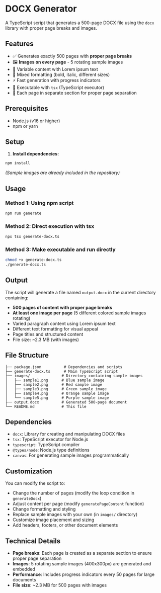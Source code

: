 # DOCX Generator

A TypeScript script that generates a 500-page DOCX file using the `docx` library with proper page breaks and images.

## Features

- ✅ Generates exactly 500 pages with **proper page breaks**
- 🖼️ **Images on every page** - 5 rotating sample images
- 📝 Variable content with Lorem ipsum text
- 🎨 Mixed formatting (bold, italic, different sizes)
- ⚡ Fast generation with progress indicators
- 🔧 Executable with `tsx` (TypeScript executor)
- 📄 Each page in separate section for proper page separation

## Prerequisites

- Node.js (v16 or higher)
- npm or yarn

## Setup

1. **Install dependencies:**

```bash
npm install
```

_(Sample images are already included in the repository)_

## Usage

### Method 1: Using npm script

```bash
npm run generate
```

### Method 2: Direct execution with tsx

```bash
npx tsx generate-docx.ts
```

### Method 3: Make executable and run directly

```bash
chmod +x generate-docx.ts
./generate-docx.ts
```

## Output

The script will generate a file named `output.docx` in the current directory containing:

- **500 pages of content with proper page breaks**
- **At least one image per page** (5 different colored sample images rotating)
- Varied paragraph content using Lorem ipsum text
- Different text formatting for visual appeal
- Page titles and structured content
- File size: ~2.3 MB (with images)

## File Structure

```
├── package.json          # Dependencies and scripts
├── generate-docx.ts      # Main TypeScript script
├── images/              # Directory containing sample images
│   ├── sample1.png      # Blue sample image
│   ├── sample2.png      # Red sample image
│   ├── sample3.png      # Green sample image
│   ├── sample4.png      # Orange sample image
│   └── sample5.png      # Purple sample image
├── output.docx          # Generated 500-page document
└── README.md            # This file
```

## Dependencies

- `docx`: Library for creating and manipulating DOCX files
- `tsx`: TypeScript executor for Node.js
- `typescript`: TypeScript compiler
- `@types/node`: Node.js type definitions
- `canvas`: For generating sample images programmatically

## Customization

You can modify the script to:

- Change the number of pages (modify the loop condition in `generateDocx`)
- Adjust content per page (modify `generatePageContent` function)
- Change formatting and styling
- Replace sample images with your own (in `images/` directory)
- Customize image placement and sizing
- Add headers, footers, or other document elements

## Technical Details

- **Page breaks**: Each page is created as a separate section to ensure proper page separation
- **Images**: 5 rotating sample images (400x300px) are generated and embedded
- **Performance**: Includes progress indicators every 50 pages for large documents
- **File size**: ~2.3 MB for 500 pages with images
